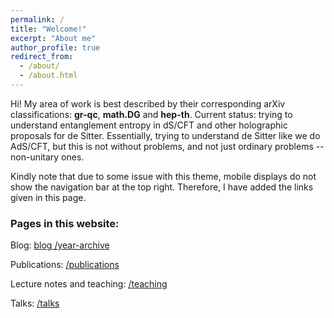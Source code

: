```yaml
---
permalink: /
title: "Welcome!"
excerpt: "About me"
author_profile: true
redirect_from: 
  - /about/
  - /about.html
---
```

Hi! My area of work is best described by their corresponding arXiv classifications: **gr-qc**, **math.DG** and **hep-th**. Current status: trying to understand entanglement entropy in dS/CFT and other holographic proposals for de Sitter. Essentially, trying to understand de Sitter like we do AdS/CFT, but this is not without problems, and not just ordinary problems -- non-unitary ones. 

Kindly note that due to some issue with this theme, mobile displays do not show the navigation bar at the top right. Therefore, I have added the links given in this page.

<h3>Pages in this website:</h3>

Blog: <a href="https://vkalvakotamath.github.io/year-archive/">blog /year-archive</a>

Publications: <a href="https://vkalvakotamath.github.io/publications/">/publications</a>

Lecture notes and teaching: <a href="https://vkalvakotamath.github.io/teaching/">/teaching</a>

Talks: <a href="https://vkalvakotamath.github.io/talks/">/talks</a>
